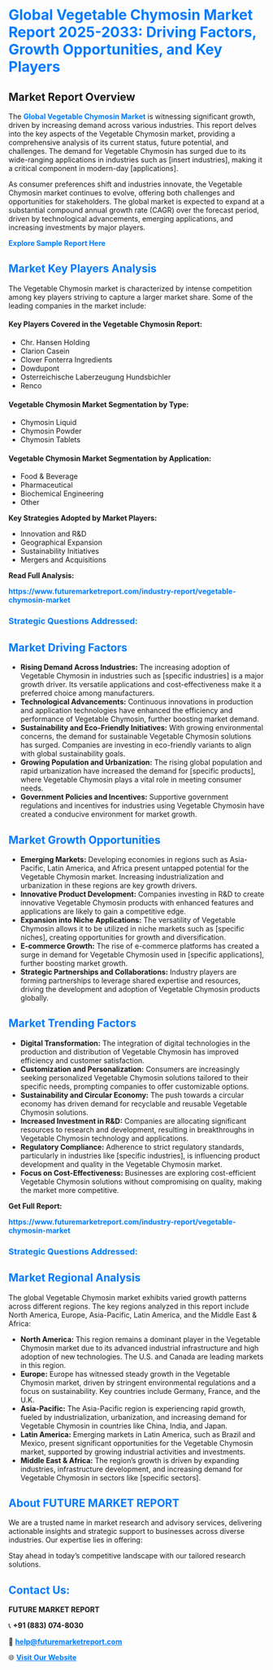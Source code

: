 <h1 style="color: #007BFF;">Global Vegetable Chymosin Market Report 2025-2033: Driving Factors, Growth Opportunities, and Key Players</h1>

<section id="overview">
<h2>Market Report Overview</h2>
<p>The <a href="https://www.futuremarketreport.com/industry-report/vegetable-chymosin-market" style="color: #007BFF; text-decoration: none;"><strong>Global Vegetable Chymosin Market</strong></a> is witnessing significant growth, driven by increasing demand across various industries. This report delves into the key aspects of the Vegetable Chymosin market, providing a comprehensive analysis of its current status, future potential, and challenges. The demand for Vegetable Chymosin has surged due to its wide-ranging applications in industries such as [insert industries], making it a critical component in modern-day [applications].</p>
<p>As consumer preferences shift and industries innovate, the Vegetable Chymosin market continues to evolve, offering both challenges and opportunities for stakeholders. The global market is expected to expand at a substantial compound annual growth rate (CAGR) over the forecast period, driven by technological advancements, emerging applications, and increasing investments by major players.</p>
</section>

<section id="overview">
<p><a href="https://www.futuremarketreport.com/request-sample/reportId=31034" style="color: #007BFF; text-decoration: none;"><strong>Explore Sample Report Here</strong></a></p>
</section>

<section id="key-players">
<h2 style="color: #007BFF;">Market Key Players Analysis</h2>
<p>The Vegetable Chymosin market is characterized by intense competition among key players striving to capture a larger market share. Some of the leading companies in the market include:</p>
<h4>Key Players Covered in the Vegetable Chymosin Report:</h4>
<ul><li>Chr. Hansen Holding</li><li>Clarion Casein</li><li>Clover Fonterra Ingredients</li><li>Dowdupont</li><li>Osterreichische Laberzeugung Hundsbichler</li><li>Renco</li></ul>
<h4>Vegetable Chymosin Market Segmentation by Type:</h4>
<ul><li>Chymosin Liquid</li><li>Chymosin Powder</li><li>Chymosin Tablets</li></ul>

<h4>Vegetable Chymosin Market Segmentation by Application:</h4>
<ul><li>Food &amp; Beverage</li><li>Pharmaceutical</li><li>Biochemical Engineering</li><li>Other</li></ul>
<p><strong>Key Strategies Adopted by Market Players:</strong></p>
<ul>
<li>Innovation and R&D</li>
<li>Geographical Expansion</li>
<li>Sustainability Initiatives</li>
<li>Mergers and Acquisitions</li>
</ul>
</section>

<section>
<p><strong>Read Full Analysis: </strong></p><a href="https://www.futuremarketreport.com/industry-report/vegetable-chymosin-market" style="color: #007BFF; text-decoration: none;"><strong>https://www.futuremarketreport.com/industry-report/vegetable-chymosin-market</strong></a>
<h3 style="color: #007BFF;">Strategic Questions Addressed:</h3>
</section>

<section id="driving-factors">
<h2 style="color: #007BFF;">Market Driving Factors</h2>
<ul>
<li><strong>Rising Demand Across Industries:</strong> The increasing adoption of Vegetable Chymosin in industries such as [specific industries] is a major growth driver. Its versatile applications and cost-effectiveness make it a preferred choice among manufacturers.</li>
<li><strong>Technological Advancements:</strong> Continuous innovations in production and application technologies have enhanced the efficiency and performance of Vegetable Chymosin, further boosting market demand.</li>
<li><strong>Sustainability and Eco-Friendly Initiatives:</strong> With growing environmental concerns, the demand for sustainable Vegetable Chymosin solutions has surged. Companies are investing in eco-friendly variants to align with global sustainability goals.</li>
<li><strong>Growing Population and Urbanization:</strong> The rising global population and rapid urbanization have increased the demand for [specific products], where Vegetable Chymosin plays a vital role in meeting consumer needs.</li>
<li><strong>Government Policies and Incentives:</strong> Supportive government regulations and incentives for industries using Vegetable Chymosin have created a conducive environment for market growth.</li>
</ul>
</section>

<section id="growth-opportunities">
<h2 style="color: #007BFF;">Market Growth Opportunities</h2>
<ul>
<li><strong>Emerging Markets:</strong> Developing economies in regions such as Asia-Pacific, Latin America, and Africa present untapped potential for the Vegetable Chymosin market. Increasing industrialization and urbanization in these regions are key growth drivers.</li>
<li><strong>Innovative Product Development:</strong> Companies investing in R&D to create innovative Vegetable Chymosin products with enhanced features and applications are likely to gain a competitive edge.</li>
<li><strong>Expansion into Niche Applications:</strong> The versatility of Vegetable Chymosin allows it to be utilized in niche markets such as [specific niches], creating opportunities for growth and diversification.</li>
<li><strong>E-commerce Growth:</strong> The rise of e-commerce platforms has created a surge in demand for Vegetable Chymosin used in [specific applications], further boosting market growth.</li>
<li><strong>Strategic Partnerships and Collaborations:</strong> Industry players are forming partnerships to leverage shared expertise and resources, driving the development and adoption of Vegetable Chymosin products globally.</li>
</ul>
</section>

<section id="trending-factors">
<h2 style="color: #007BFF;">Market Trending Factors</h2>
<ul>
<li><strong>Digital Transformation:</strong> The integration of digital technologies in the production and distribution of Vegetable Chymosin has improved efficiency and customer satisfaction.</li>
<li><strong>Customization and Personalization:</strong> Consumers are increasingly seeking personalized Vegetable Chymosin solutions tailored to their specific needs, prompting companies to offer customizable options.</li>
<li><strong>Sustainability and Circular Economy:</strong> The push towards a circular economy has driven demand for recyclable and reusable Vegetable Chymosin solutions.</li>
<li><strong>Increased Investment in R&D:</strong> Companies are allocating significant resources to research and development, resulting in breakthroughs in Vegetable Chymosin technology and applications.</li>
<li><strong>Regulatory Compliance:</strong> Adherence to strict regulatory standards, particularly in industries like [specific industries], is influencing product development and quality in the Vegetable Chymosin market.</li>
<li><strong>Focus on Cost-Effectiveness:</strong> Businesses are exploring cost-efficient Vegetable Chymosin solutions without compromising on quality, making the market more competitive.</li>
</ul>
</section>

<section>
<p><strong>Get Full Report: </strong></p><a href="https://www.futuremarketreport.com/industry-report/vegetable-chymosin-market" style="color: #007BFF; text-decoration: none;"><strong>https://www.futuremarketreport.com/industry-report/vegetable-chymosin-market</strong></a>
<h3 style="color: #007BFF;">Strategic Questions Addressed:</h3>
</section>


<section id="regional-analysis">
<h2 style="color: #007BFF;">Market Regional Analysis</h2>
<p>The global Vegetable Chymosin market exhibits varied growth patterns across different regions. The key regions analyzed in this report include North America, Europe, Asia-Pacific, Latin America, and the Middle East & Africa:</p>
<ul>
<li><strong>North America:</strong> This region remains a dominant player in the Vegetable Chymosin market due to its advanced industrial infrastructure and high adoption of new technologies. The U.S. and Canada are leading markets in this region.</li>
<li><strong>Europe:</strong> Europe has witnessed steady growth in the Vegetable Chymosin market, driven by stringent environmental regulations and a focus on sustainability. Key countries include Germany, France, and the U.K.</li>
<li><strong>Asia-Pacific:</strong> The Asia-Pacific region is experiencing rapid growth, fueled by industrialization, urbanization, and increasing demand for Vegetable Chymosin in countries like China, India, and Japan.</li>
<li><strong>Latin America:</strong> Emerging markets in Latin America, such as Brazil and Mexico, present significant opportunities for the Vegetable Chymosin market, supported by growing industrial activities and investments.</li>
<li><strong>Middle East & Africa:</strong> The region’s growth is driven by expanding industries, infrastructure development, and increasing demand for Vegetable Chymosin in sectors like [specific sectors].</li>
</ul>
</section>

<footer>
<h2 style="color: #007BFF;">About FUTURE MARKET REPORT</h2>
<p>We are a trusted name in market research and advisory services, delivering actionable insights and strategic support to businesses across diverse industries. Our expertise lies in offering:</p>

<p>Stay ahead in today’s competitive landscape with our tailored research solutions.</p>

<h2 style="color: #007BFF;">Contact Us:</h2>
<p><strong>FUTURE MARKET REPORT</strong></p>
<p>📞 <strong>+91 (883) 074-8030</strong></p>
<p>📧 <strong><a href="mailto:help@futuremarketreport.com" style="color: #007BFF;">help@futuremarketreport.com</a></strong></p>
<p>🌐 <strong><a href="https://www.futuremarketreport.com/" style="color: #007BFF;">Visit Our Website</a></strong></p>
</footer>